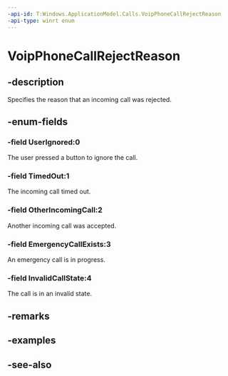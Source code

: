 ```yaml
---
-api-id: T:Windows.ApplicationModel.Calls.VoipPhoneCallRejectReason
-api-type: winrt enum
---
```


<!-- Enumeration syntax
public enum Windows.ApplicationModel.Calls.VoipPhoneCallRejectReason : int
-->

# VoipPhoneCallRejectReason

## -description
Specifies the reason that an incoming call was rejected.

## -enum-fields
### -field UserIgnored:0
The user pressed a button to ignore the call.

### -field TimedOut:1
The incoming call timed out.

### -field OtherIncomingCall:2
Another incoming call was accepted.

### -field EmergencyCallExists:3
An emergency call is in progress.

### -field InvalidCallState:4
The call is in an invalid state.


## -remarks

## -examples

## -see-also